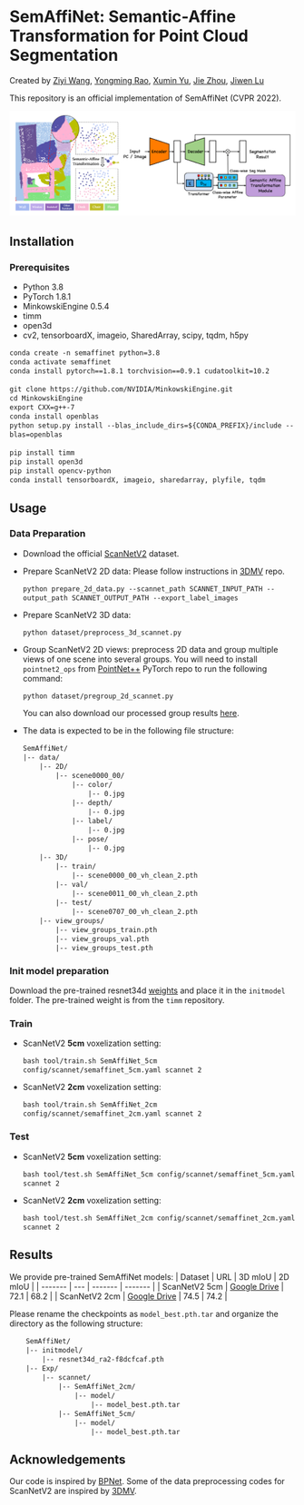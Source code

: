 # SemAffiNet: Semantic-Affine Transformation for Point Cloud Segmentation
Created by [Ziyi Wang](https://wangzy22.github.io/), [Yongming Rao](https://raoyongming.github.io/), [Xumin Yu](https://yuxumin.github.io/), [Jie Zhou](https://scholar.google.com/citations?user=6a79aPwAAAAJ&hl=en&authuser=1), [Jiwen Lu](https://scholar.google.com/citations?user=TN8uDQoAAAAJ&hl=zh-CN)

This repository is an official implementation of SemAffiNet (CVPR 2022).

![intro](fig/semaffinet.png)

## Installation

### Prerequisites

- Python 3.8
- PyTorch 1.8.1
- MinkowskiEngine 0.5.4
- timm
- open3d
- cv2, tensorboardX, imageio, SharedArray, scipy, tqdm, h5py

```
conda create -n semaffinet python=3.8
conda activate semaffinet
conda install pytorch==1.8.1 torchvision==0.9.1 cudatoolkit=10.2

git clone https://github.com/NVIDIA/MinkowskiEngine.git
cd MinkowskiEngine
export CXX=g++-7
conda install openblas
python setup.py install --blas_include_dirs=${CONDA_PREFIX}/include --blas=openblas

pip install timm
pip install open3d
pip install opencv-python
conda install tensorboardX, imageio, sharedarray, plyfile, tqdm
```

## Usage

### Data Preparation

- Download the official [ScanNetV2](https://github.com/ScanNet/ScanNet) dataset.

- Prepare ScanNetV2 2D data:
    Please follow instructions in [3DMV](https://github.com/angeladai/3DMV/tree/master/prepare_data) repo.
    ```
    python prepare_2d_data.py --scannet_path SCANNET_INPUT_PATH --output_path SCANNET_OUTPUT_PATH --export_label_images
    ```

- Prepare ScanNetV2 3D data:
    ```
    python dataset/preprocess_3d_scannet.py
    ```

- Group ScanNetV2 2D views: preprocess 2D data and group multiple views of one scene into several groups.
 You will need to install `pointnet2_ops` from [PointNet++](https://github.com/erikwijmans/Pointnet2_PyTorch/tree/master/pointnet2_ops_lib) PyTorch repo to run the following command:
    ```
    python dataset/pregroup_2d_scannet.py
    ```
    You can also download our processed group results [here](https://drive.google.com/drive/folders/1qgOuSVjtH_gQZRobQ3p4iwesHDVV9nMu?usp=sharing). 

- The data is expected to be in the following file structure:
    ```
    SemAffiNet/
    |-- data/
        |-- 2D/
            |-- scene0000_00/
                |-- color/
                    |-- 0.jpg
                |-- depth/
                    |-- 0.jpg
                |-- label/
                    |-- 0.jpg
                |-- pose/
                    |-- 0.jpg
        |-- 3D/
            |-- train/
                |-- scene0000_00_vh_clean_2.pth
            |-- val/
                |-- scene0011_00_vh_clean_2.pth
            |-- test/
                |-- scene0707_00_vh_clean_2.pth
        |-- view_groups/
            |-- view_groups_train.pth
            |-- view_groups_val.pth
            |-- view_groups_test.pth
    ```
    
### Init model preparation
Download the pre-trained resnet34d [weights](https://github.com/rwightman/pytorch-image-models/releases/download/v0.1-weights/resnet34d_ra2-f8dcfcaf.pth) and place it in the `initmodel` folder. The pre-trained weight is from the `timm` repository.
### Train

- ScanNetV2 **5cm** voxelization setting:
    ```
    bash tool/train.sh SemAffiNet_5cm config/scannet/semaffinet_5cm.yaml scannet 2
    ```
- ScanNetV2 **2cm** voxelization setting:
    ```
    bash tool/train.sh SemAffiNet_2cm config/scannet/semaffinet_2cm.yaml scannet 2
    ```

### Test

- ScanNetV2 **5cm** voxelization setting:
    ```
    bash tool/test.sh SemAffiNet_5cm config/scannet/semaffinet_5cm.yaml scannet 2
    ```
- ScanNetV2 **2cm** voxelization setting:
    ```
    bash tool/test.sh SemAffiNet_2cm config/scannet/semaffinet_2cm.yaml scannet 2
    ```

## Results

We provide pre-trained SemAffiNet models:
| Dataset | URL | 3D mIoU | 2D mIoU |
| ------- | --- | ------- | ------- |
| ScanNetV2 5cm | [Google Drive](https://drive.google.com/file/d/16ghVzxbm05Sn4h8t7Ogr2LKJwqlZRgWI/view?usp=sharing)  | 72.1 | 68.2 |
| ScanNetV2 2cm | [Google Drive](https://drive.google.com/file/d/1rL_jVnJGRmGDcg4_0MRLug4s6qx0nF5O/view?usp=sharing)  | 74.5 | 74.2 |

Please rename the checkpoints as `model_best.pth.tar` and organize the directory as the following structure:
```
    SemAffiNet/
    |-- initmodel/
        |-- resnet34d_ra2-f8dcfcaf.pth
    |-- Exp/
        |-- scannet/
            |-- SemAffiNet_2cm/
                |-- model/
                    |-- model_best.pth.tar
            |-- SemAffiNet_5cm/
                |-- model/
                    |-- model_best.pth.tar
```

## Acknowledgements

Our code is inspired by [BPNet](https://github.com/wbhu/BPNet). Some of the data preprocessing codes for ScanNetV2 are inspired by [3DMV](https://github.com/angeladai/3DMV/tree/master/prepare_data).